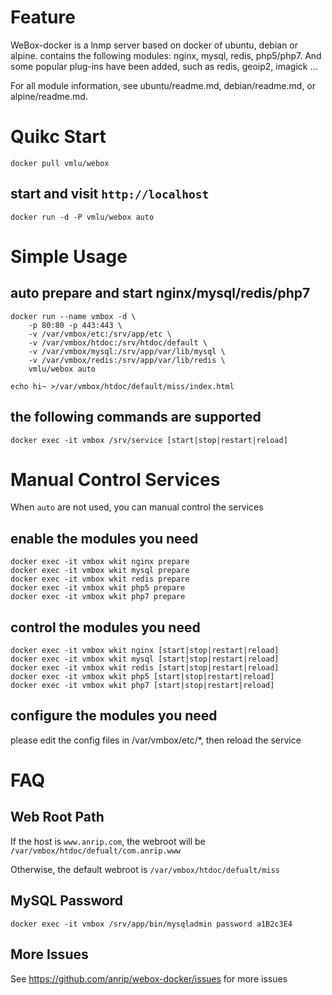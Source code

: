 # Feature

WeBox-docker is a lnmp server based on docker of ubuntu, debian or alpine. contains the following modules: nginx, mysql, redis, php5/php7. And some popular plug-ins have been added, such as redis, geoip2, imagick ...

For all module information, see ubuntu/readme.md, debian/readme.md, or alpine/readme.md.

# Quikc Start

```shell
docker pull vmlu/webox
```

## start and visit `http://localhost`

```shell
docker run -d -P vmlu/webox auto
```

# Simple Usage

## auto prepare and start nginx/mysql/redis/php7

```shell
docker run --name vmbox -d \
    -p 80:80 -p 443:443 \
    -v /var/vmbox/etc:/srv/app/etc \
    -v /var/vmbox/htdoc:/srv/htdoc/default \
    -v /var/vmbox/mysql:/srv/app/var/lib/mysql \
    -v /var/vmbox/redis:/srv/app/var/lib/redis \
    vmlu/webox auto

echo hi~ >/var/vmbox/htdoc/default/miss/index.html
```

## the following commands are supported

```shell
docker exec -it vmbox /srv/service [start|stop|restart|reload]
```

# Manual Control Services

When `auto` are not used, you can manual control the services

## enable the modules you need

```shell
docker exec -it vmbox wkit nginx prepare
docker exec -it vmbox wkit mysql prepare
docker exec -it vmbox wkit redis prepare
docker exec -it vmbox wkit php5 prepare
docker exec -it vmbox wkit php7 prepare
```

## control the modules you need

```shell
docker exec -it vmbox wkit nginx [start|stop|restart|reload]
docker exec -it vmbox wkit mysql [start|stop|restart|reload]
docker exec -it vmbox wkit redis [start|stop|restart|reload]
docker exec -it vmbox wkit php5 [start|stop|restart|reload]
docker exec -it vmbox wkit php7 [start|stop|restart|reload]
```

## configure the modules you need

please edit the config files in /var/vmbox/etc/\*, then reload the service

# FAQ

## Web Root Path

If the host is `www.anrip.com`, the webroot will be `/var/vmbox/htdoc/defualt/com.anrip.www`

Otherwise, the default webroot is `/var/vmbox/htdoc/defualt/miss`

## MySQL Password

```shell
docker exec -it vmbox /srv/app/bin/mysqladmin password a1B2c3E4
```

## More Issues

See https://github.com/anrip/webox-docker/issues for more issues
